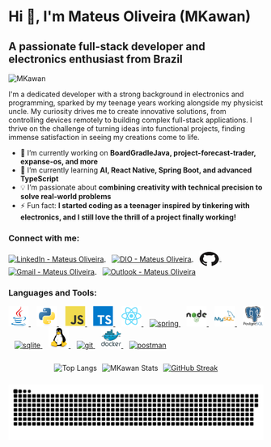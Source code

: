 # Hi 👋, I'm Mateus Oliveira (MKawan)

## A passionate full-stack developer and electronics enthusiast from Brazil

<p align="left"> <img src="https://komarev.com/ghpvc/?username=MKawan&label=Profile%20views&color=0e75b6&style=flat" alt="MKawan" /> </p>

I'm a dedicated developer with a strong background in electronics and programming, sparked by my teenage years working alongside my physicist uncle. My curiosity drives me to create innovative solutions, from controlling devices remotely to building complex full-stack applications. I thrive on the challenge of turning ideas into functional projects, finding immense satisfaction in seeing my creations come to life.

- 🔭 I’m currently working on **BoardGradleJava, project-forecast-trader, expanse-os, and more**
- 🌱 I’m currently learning **AI, React Native, Spring Boot, and advanced TypeScript**
- 💡 I’m passionate about **combining creativity with technical precision to solve real-world problems**
- ⚡ Fun fact: **I started coding as a teenager inspired by tinkering with electronics, and I still love the thrill of a project finally working!**

### Connect with me:
<p align="left">
  <!-- LinkedIn -->
  <a href="https://www.linkedin.com/in/mateus-oliveira-30855a242/" target="blank">
    <img align="center" src="https://raw.githubusercontent.com/rahuldkjain/github-profile-readme-generator/master/src/images/icons/Social/linked-in-alt.svg" alt="LinkedIn - Mateus Oliveira" height="30" width="40" />
  </a>&nbsp;&nbsp;
  
  <!-- DIO -->
  <a href="https://www.dio.me/users/mateus77kawan" target="blank">
    <img align="center" src="https://assets.dio.me/VTgUqMiPAIgvsFdSvgSnVAB5lrqnNxY_N8h8LknnQys/f:webp/q:80/w:120/L2Fzc2V0cy9kaW9tZS9sb2dvLWZ1bGwuc3Zn" alt="DIO - Mateus Oliveira" height="30" width="40" />
  </a>&nbsp;&nbsp;
  
  <!-- GitHub -->
  <a href="https://github.com/MKawan" target="blank">
    <img align="center" src="https://raw.githubusercontent.com/devicons/devicon/master/icons/github/github-original.svg" alt="GitHub - MKawan" height="30" width="40" />
  </a>&nbsp;&nbsp;

  <!-- Gmail -->
  <a href="mailto:mateusoliveira.cursos@gmail.com" target="blank">
    <img align="center" src="https://cdn.jsdelivr.net/gh/simple-icons/simple-icons/icons/gmail.svg" alt="Gmail - Mateus Oliveira" height="30" width="40" />
  </a>&nbsp;&nbsp;

  <!-- Outlook -->
  <a href="mailto:mateusoliveira.cursos@outlook.com" target="blank">
    <img align="center" src="https://cdn.jsdelivr.net/gh/simple-icons/simple-icons/icons/microsoftoutlook.svg" alt="Outlook - Mateus Oliveira" height="30" width="40" />
  </a>
</p>



### Languages and Tools:
<p align="left">
  <a href="https://www.java.com" target="_blank" rel="noreferrer">
    <img src="https://raw.githubusercontent.com/devicons/devicon/master/icons/java/java-original.svg" alt="java" width="40" height="40"/>
  </a>&nbsp;&nbsp;
  <a href="https://www.python.org" target="_blank" rel="noreferrer">
    <img src="https://raw.githubusercontent.com/devicons/devicon/master/icons/python/python-original.svg" alt="python" width="40" height="40"/>
  </a>&nbsp;&nbsp;
  <a href="https://developer.mozilla.org/en-US/docs/Web/JavaScript" target="_blank" rel="noreferrer">
    <img src="https://raw.githubusercontent.com/devicons/devicon/master/icons/javascript/javascript-original.svg" alt="javascript" width="40" height="40"/>
  </a>&nbsp;&nbsp;
  <a href="https://www.typescriptlang.org/" target="_blank" rel="noreferrer">
    <img src="https://raw.githubusercontent.com/devicons/devicon/master/icons/typescript/typescript-original.svg" alt="typescript" width="40" height="40"/>
  </a>&nbsp;&nbsp;
  <a href="https://reactnative.dev/" target="_blank" rel="noreferrer">
    <img src="https://raw.githubusercontent.com/devicons/devicon/master/icons/react/react-original.svg" alt="react" width="40" height="40"/>
  </a>&nbsp;&nbsp;
  <a href="https://spring.io/" target="_blank" rel="noreferrer">
    <img src="https://www.vectorlogo.zone/logos/springio/springio-icon.svg" alt="spring" width="40" height="40"/>
  </a>&nbsp;&nbsp;
  <a href="https://nodejs.org" target="_blank" rel="noreferrer">
    <img src="https://raw.githubusercontent.com/devicons/devicon/master/icons/nodejs/nodejs-original-wordmark.svg" alt="nodejs" width="40" height="40"/>
  </a>&nbsp;&nbsp;
  <a href="https://www.mysql.com/" target="_blank" rel="noreferrer">
    <img src="https://raw.githubusercontent.com/devicons/devicon/master/icons/mysql/mysql-original-wordmark.svg" alt="mysql" width="40" height="40"/>
  </a>&nbsp;&nbsp;
  <a href="https://www.postgresql.org" target="_blank" rel="noreferrer">
    <img src="https://raw.githubusercontent.com/devicons/devicon/master/icons/postgresql/postgresql-original-wordmark.svg" alt="postgresql" width="40" height="40"/>
  </a>&nbsp;&nbsp;
  <a href="https://www.sqlite.org/" target="_blank" rel="noreferrer">
    <img src="https://www.vectorlogo.zone/logos/sqlite/sqlite-icon.svg" alt="sqlite" width="40" height="40"/>
  </a>&nbsp;&nbsp;
  <a href="https://www.linux.org/" target="_blank" rel="noreferrer">
    <img src="https://raw.githubusercontent.com/devicons/devicon/master/icons/linux/linux-original.svg" alt="linux" width="40" height="40"/>
  </a>&nbsp;&nbsp;
  <a href="https://git-scm.com/" target="_blank" rel="noreferrer">
    <img src="https://www.vectorlogo.zone/logos/git-scm/git-scm-icon.svg" alt="git" width="40" height="40"/>
  </a>&nbsp;&nbsp;
  <a href="https://www.docker.com/" target="_blank" rel="noreferrer">
    <img src="https://raw.githubusercontent.com/devicons/devicon/master/icons/docker/docker-original-wordmark.svg" alt="docker" width="40" height="40"/>
  </a>&nbsp;&nbsp;
  <a href="https://postman.com" target="_blank" rel="noreferrer">
    <img src="https://www.vectorlogo.zone/logos/getpostman/getpostman-icon.svg" alt="postman" width="40" height="40"/>
  </a>
</p>



<div align="center" style="display:flex;align-items:center;justify-content:center;gap:10px;flex-wrap:wrap;">

  <!-- Top Langs -->
  <picture>
    <source
      srcset="https://github-readme-stats.vercel.app/api/top-langs?username=MKawan&show_icons=true&locale=en&layout=compact&theme=merko"
      media="(prefers-color-scheme: dark)"
    />
    <source
      srcset="https://github-readme-stats.vercel.app/api/top-langs?username=MKawan&show_icons=true&locale=en&layout=compact"
      media="(prefers-color-scheme: light), (prefers-color-scheme: no-preference)"
    />
    <img src="https://github-readme-stats.vercel.app/api/top-langs?username=MKawan&show_icons=true&locale=en&layout=compact" alt="Top Langs" style="height:200px;" />
  </picture>

  <!-- Stats -->
  <picture>
    <source
      srcset="https://github-readme-stats.vercel.app/api?username=MKawan&show_icons=true&locale=en&theme=merko"
      media="(prefers-color-scheme: dark)"
    />
    <source
      srcset="https://github-readme-stats.vercel.app/api?username=MKawan&show_icons=true&locale=en"
      media="(prefers-color-scheme: light), (prefers-color-scheme: no-preference)"
    />
    <img src="https://github-readme-stats.vercel.app/api?username=MKawan&show_icons=true&locale=en" alt="MKawan Stats" style="height:200px;" />
  </picture>

<p align="center">
  <a href="https://git.io/streak-stats"><img src="https://streak-stats.demolab.com?        user=MKawan&theme=merko&hide_border=true&short_numbers=true&card_height=200" alt="GitHub Streak" /></a>
</p>

<!DOCTYPE html>
<html lang="en">
<head>
    <meta charset="UTF-8">
    <meta name="viewport" content="width=device-width, initial-scale=1.0">
    
</head>
<body>
    <div align="center">
       <a href="#">
           <img  style="width:100%" src="https://github.com/MKawan/MKawan/blob/main/github-contribution-grid-snake.svg" alt="Cobra em Movimento">
       </a>
    </div>
</body>
</html>
</div>


